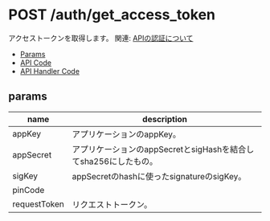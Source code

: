 # POST /auth/get_access_token

アクセストークンを取得します。
関連: [APIの認証について](/docs/auth.md)

- [Params](#params)
- [API Code](/src/endpoints/auth/get_access_token.js)
- [API Handler Code](/src/handlers/web/auth/get_access_token.js)

## params


name|description
---|---
appKey|アプリケーションのappKey。
appSecret|アプリケーションのappSecretとsigHashを結合してsha256にしたもの。
sigKey|appSecretのhashに使ったsignatureのsigKey。
pinCode|
requestToken|リクエストトークン。
